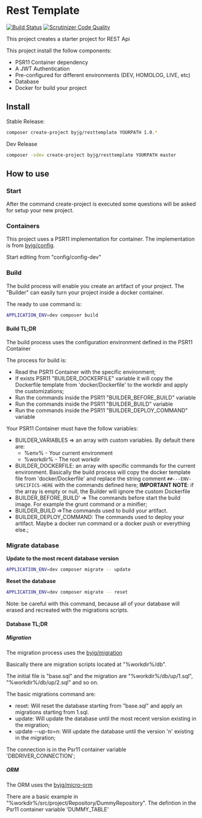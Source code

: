 # Rest Template

[![Build Status](https://travis-ci.org/byjg/php-rest-template.svg?branch=master)](https://travis-ci.org/byjg/php-rest-template)
[![Scrutinizer Code Quality](https://scrutinizer-ci.com/g/byjg/php-rest-template/badges/quality-score.png?b=master)](https://scrutinizer-ci.com/g/byjg/php-rest-template/?branch=master)

This project creates a starter project for REST Api

This project install the follow components:
- PSR11 Container dependency
- A JWT Authentication
- Pre-configured for different environments (DEV, HOMOLOG, LIVE, etc)
- Database
- Docker for build your project 

## Install

Stable Release:

```bash
composer create-project byjg/resttemplate YOURPATH 1.0.*
```

Dev Release

```bash
composer -sdev create-project byjg/resttemplate YOURPATH master
```


## How to use

### Start

After the command create-project is executed some questions will be asked for setup your new project. 

### Containers

This project uses a PSR11 implementation for container. 
The implementation is from [byjg/config](https://github.com/byjg/config). 

Start editing from "config/config-dev"

### Build

The build process will enable you create an artifact of your project. 
The "Builder" can easily turn your project inside a docker container.

The ready to use command is:

```bash
APPLICATION_ENV=dev composer build
```

#### Build TL;DR

The build process uses the configuration environment defined in the PSR11 Container 

The process for build is:
- Read the PSR11 Container with the specific environment;
- If exists PSR11 "BUILDER_DOCKERFILE" variable it will copy the Dockerfile template from 'docker/Dockerfile' 
to the workdir and apply the customizations;
- Run the commands inside the PSR11 "BUILDER_BEFORE_BUILD" variable
- Run the commands inside the PSR11 "BUILDER_BUILD" variable
- Run the commands inside the PSR11 "BUILDER_DEPLOY_COMMAND" variable

Your PSR11 Container must have the follow variables:

- BUILDER_VARIABLES => an array with custom variables. By default there are:
    - %env% - Your current environment
    - %workdir% - The root workdir
- BUILDER_DOCKERFILE: an array with specific commands for the current environment. Basically
the build process will copy the docker template file from 'docker/Dockerfile' and replace the 
string comment `##---ENV-SPECIFICS-HERE` with the commands defined here; **IMPORTANT NOTE**: if the array is empty
or null, the Builder will ignore the custom Dockerfile
- BUILDER_BEFORE_BUILD' => The commands before start the build image. For example the grunt command or a minifier; 
- BUILDER_BUILD =>The commands used to build your artifact. 
- BUILDER_DEPLOY_COMMAND: The commands used to deploy your artifact. Maybe a docker run command or 
a docker push or everything else.;


### Migrate database

**Update to the most recent database version**

```bash
APPLICATION_ENV=dev composer migrate -- update
```

**Reset the database**

```bash
APPLICATION_ENV=dev composer migrate -- reset
```

Note: be careful with this command, because all of your database will erased 
and recreated with the migrations scripts.

#### Database TL;DR

##### Migration

The migration process uses the [byjg/migration](https://github.com/byjg/migration)

Basically there are migration scripts located at "%workdir%/db".

The initial file is "base.sql" and the migration are "%workdir%/db/up/1.sql", "%workdir%/db/up/2.sql" and so on. 

The basic migrations command are:
- reset: Will reset the database starting from "base.sql" and apply an migrations starting from 1.sql.
- update: Will update the database until the most recent version existing in the migration;
- update --up-to=n: Will update the database until the version 'n' existing in the migration;

The connection is in the Psr11 container variable 'DBDRIVER_CONNECTION';

##### ORM

The ORM uses the [byjg/micro-orm](https://github.com/byjg/micro-orm)

There are a basic example in "%workdir%/src/project/Repository/DummyRepository". 
The defintion in the Psr11 container variable 'DUMMY_TABLE'

